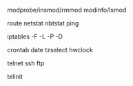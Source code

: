 ﻿modprobe/insmod/rmmod
modinfo/lsmod


route
netstat
nbtstat
ping


iptables
-F 
-L
-P
-D

crontab
date
tzselect
hwclock

telnet
ssh
ftp


telinit
